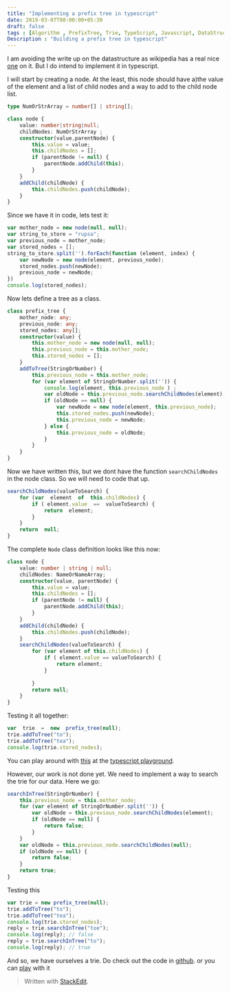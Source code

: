 ```yaml
---
title: "Implementing a prefix tree in typescript"
date: 2019-03-07T08:00:00+05:30
draft: false
tags : [Algorithm , PrefixTree, Trie, TypeScript, Javascript, DataStructures]
Description : "Building a prefix tree in typescript"
---  
```

I am avoiding the write up on the datastructure as wikipedia has a real nice [one](https://en.wikipedia.org/wiki/Trie) on it. But I do intend to implement it in typescript.  

I will start by creating a node. At the least, this node should have a)the value of the element and a list of child nodes and a way to add to the child node list.  

```typescript
type NumOrStrArray = number[] | string[];

class node {
    value: number|string|null;
    childNodes: NumOrStrArray ;
    constructor(value,parentNode) {
        this.value = value;
        this.childNodes = [];
        if (parentNode != null) {
            parentNode.addChild(this);
        }
    }
    addChild(childNode) {
        this.childNodes.push(childNode);
    }
}
```  

Since we have it in code, lets test it:
```javascript
var mother_node = new node(null, null);
var string_to_store = "rupsa";
var previous_node = mother_node;
var stored_nodes = [];
string_to_store.split('').forEach(function (element, index) {
    var newNode = new node(element, previous_node);
    stored_nodes.push(newNode);
    previous_node = newNode;
})
console.log(stored_nodes);
```
Now lets define a tree as a class.
```typescript
class prefix_tree {
    mother_node: any;
    previous_node: any;
    stored_nodes: any[];
    constructor(value) {
        this.mother_node = new node(null, null);
        this.previous_node = this.mother_node;
        this.stored_nodes = [];
    }
    addToTree(StringOrNumber) {
        this.previous_node = this.mother_node;
        for (var element of StringOrNumber.split('')) {
            console.log(element, this.previous_node ) ;
            var oldNode = this.previous_node.searchChildNodes(element);
            if (oldNode == null) {
                var newNode = new node(element, this.previous_node);
                this.stored_nodes.push(newNode);
                this.previous_node = newNode;
            } else {
                this.previous_node = oldNode;
            }   
        }
    }
}
```
Now we have written this, but we dont have the function `searchChildNodes` in the node class. So we will need to code that up.

```typescript
searchChildNodes(valueToSearch) {
    for (var  element  of  this.childNodes) {
        if ( element.value  ==  valueToSearch) {
            return  element;
        }
    }
    return  null;
}
```
The complete `Node` class definition looks like this now:
```typescript
class node {
    value: number | string | null;
    childNodes: NameOrNameArray;
    constructor(value, parentNode) {
        this.value = value;
        this.childNodes = [];
        if (parentNode != null) {
            parentNode.addChild(this);
        }
    }
    addChild(childNode) {
        this.childNodes.push(childNode);
    }
    searchChildNodes(valueToSearch) {
        for (var element of this.childNodes) {
            if ( element.value == valueToSearch) {
                return element;
            }
            
        }
        return null;
    }
}
```

Testing it all together:
```typescript
var  trie  =  new  prefix_tree(null);
trie.addToTree("to");
trie.addToTree("tea");
console.log(trie.stored_nodes);
```
You can play around with [this](https://www.typescriptlang.org/play/#src=type%20NameOrNameArray%20%3D%20number%5B%5D%20%7C%20string%5B%5D%3B%0D%0A%0D%0Aclass%20node%20%7B%0D%0A%20%20%20%20value%3A%20number%20%7C%20string%20%7C%20null%3B%0D%0A%20%20%20%20childNodes%3A%20NameOrNameArray%3B%0D%0A%20%20%20%20constructor(value%2C%20parentNode)%20%7B%0D%0A%20%20%20%20%20%20%20%20this.value%20%3D%20value%3B%0D%0A%20%20%20%20%20%20%20%20this.childNodes%20%3D%20%5B%5D%3B%0D%0A%20%20%20%20%20%20%20%20if%20(parentNode%20!%3D%20null)%20%7B%0D%0A%20%20%20%20%20%20%20%20%20%20%20%20parentNode.addChild(this)%3B%0D%0A%20%20%20%20%20%20%20%20%7D%0D%0A%20%20%20%20%7D%0D%0A%20%20%20%20addChild(childNode)%20%7B%0D%0A%20%20%20%20%20%20%20%20this.childNodes.push(childNode)%3B%0D%0A%20%20%20%20%7D%0D%0A%20%20%20%20searchChildNodes(valueToSearch)%20%7B%0D%0A%20%20%20%20%20%20%20%20for%20(var%20element%20of%20this.childNodes)%20%7B%0D%0A%20%20%20%20%20%20%20%20%20%20%20%20if%20(element.value%20%3D%3D%20valueToSearch)%20%7B%0D%0A%20%20%20%20%20%20%20%20%20%20%20%20%20%20%20%20return%20element%3B%0D%0A%20%20%20%20%20%20%20%20%20%20%20%20%7D%0D%0A%20%20%20%20%20%20%20%20%20%20%20%20%0D%0A%20%20%20%20%20%20%20%20%7D%0D%0A%20%20%20%20%20%20%20%20return%20null%3B%0D%0A%20%20%20%20%7D%0D%0A%7D%0D%0A%0D%0Aclass%20prefix_tree%20%7B%0D%0A%20%20%20%20mother_node%3A%20any%3B%0D%0A%20%20%20%20previous_node%3A%20any%3B%0D%0A%20%20%20%20stored_nodes%3A%20any%5B%5D%3B%0D%0A%20%20%20%20constructor(value)%20%7B%0D%0A%20%20%20%20%20%20%20%20this.mother_node%20%3D%20new%20node(null%2C%20null)%3B%0D%0A%20%20%20%20%20%20%20%20this.previous_node%20%3D%20this.mother_node%3B%0D%0A%20%20%20%20%20%20%20%20this.stored_nodes%20%3D%20%5B%5D%3B%0D%0A%20%20%20%20%20%20%20%20%2F%2Fconsole.log(this.previous_node%2C%20this.mother_node)%3B%0D%0A%20%20%20%20%7D%0D%0A%20%20%20%20addToTree(StringOrNumber)%20%7B%0D%0A%20%20%20%20%20%20%20%20this.previous_node%20%3D%20this.mother_node%3B%0D%0A%20%20%20%20%20%20%20%20for%20(var%20element%20of%20StringOrNumber.split(''))%20%7B%0D%0A%20%20%20%20%20%20%20%20%20%20%20%20console.log(element%2C%20this.previous_node%20)%20%3B%0D%0A%20%20%20%20%20%20%20%20%20%20%20%20var%20oldNode%20%3D%20this.previous_node.searchChildNodes(element)%3B%0D%0A%20%20%20%20%20%20%20%20%20%20%20%20if%20(oldNode%20%3D%3D%20null)%20%7B%0D%0A%20%20%20%20%20%20%20%20%20%20%20%20%20%20%20%20var%20newNode%20%3D%20new%20node(element%2C%20this.previous_node)%3B%0D%0A%20%20%20%20%20%20%20%20%20%20%20%20%20%20%20%20this.stored_nodes.push(newNode)%3B%0D%0A%20%20%20%20%20%20%20%20%20%20%20%20%20%20%20%20this.previous_node%20%3D%20newNode%3B%0D%0A%20%20%20%20%20%20%20%20%20%20%20%20%7D%20else%20%7B%0D%0A%20%20%20%20%20%20%20%20%20%20%20%20%20%20%20%20this.previous_node%20%3D%20oldNode%3B%0D%0A%20%20%20%20%20%20%20%20%20%20%20%20%7D%20%20%20%0D%0A%20%20%20%20%20%20%20%20%7D%0D%0A%20%20%20%20%7D%0D%0A%7D%0D%0A%0D%0Avar%20trie%20%3D%20new%20prefix_tree(null)%3B%0D%0Atrie.addToTree(%22to%22)%3B%0D%0Atrie.addToTree(%22tea%22)%3B%0D%0Aconsole.log(trie.stored_nodes)%3B%0D%0A) at the [typescript playground](https://www.typescriptlang.org/play/).

However, our work is not done yet. We need to implement a way to search the trie for our data. 
Here we go:
```typescript
searchInTree(StringOrNumber) {
    this.previous_node = this.mother_node;
    for (var element of StringOrNumber.split('')) {
        var oldNode = this.previous_node.searchChildNodes(element);
        if (oldNode == null) {
            return false;
        }
    }
    var oldNode = this.previous_node.searchChildNodes(null);
    if (oldNode == null) {
        return false;
    }
    return true;
}
```
Testing this
```typescript
var trie = new prefix_tree(null);
trie.addToTree("to");
trie.addToTree("tea");
console.log(trie.stored_nodes);
reply = trie.searchInTree("toe");
console.log(reply); // false
reply = trie.searchInTree("to");
console.log(reply); // true
```

And so, we have ourselves a trie. Do check out the code in [github](https://gist.github.com/Trshant/d16d72d2d5651ca5e39ee0adf95d74ba). or you can [play](https://www.typescriptlang.org/play/#src=type%20NameOrNameArray%20%3D%20number%5B%5D%20%7C%20string%5B%5D%3B%0D%0A%0D%0Aclass%20node%20%7B%0D%0A%20%20%20%20value%3A%20number%20%7C%20string%20%7C%20null%3B%0D%0A%20%20%20%20childNodes%3A%20NameOrNameArray%3B%0D%0A%20%20%20%20constructor(value%2C%20parentNode)%20%7B%0D%0A%20%20%20%20%20%20%20%20this.value%20%3D%20value%3B%0D%0A%20%20%20%20%20%20%20%20this.childNodes%20%3D%20%5B%5D%3B%0D%0A%20%20%20%20%20%20%20%20if%20(parentNode%20!%3D%20null)%20%7B%0D%0A%20%20%20%20%20%20%20%20%20%20%20%20parentNode.addChild(this)%3B%0D%0A%20%20%20%20%20%20%20%20%7D%0D%0A%20%20%20%20%7D%0D%0A%20%20%20%20addChild(childNode)%20%7B%0D%0A%20%20%20%20%20%20%20%20this.childNodes.push(childNode)%3B%0D%0A%20%20%20%20%7D%0D%0A%20%20%20%20searchChildNodes(valueToSearch)%20%7B%0D%0A%20%20%20%20%20%20%20%20var%20element%3A%20any%3B%0D%0A%20%20%20%20%20%20%20%20for%20(%20element%20of%20this.childNodes)%20%7B%0D%0A%20%20%20%20%20%20%20%20%20%20%20%20if%20(element.value%20%3D%3D%20valueToSearch)%20%7B%0D%0A%20%20%20%20%20%20%20%20%20%20%20%20%20%20%20%20return%20element%3B%0D%0A%20%20%20%20%20%20%20%20%20%20%20%20%7D%0D%0A%20%20%20%20%20%20%20%20%20%20%20%20%0D%0A%20%20%20%20%20%20%20%20%7D%0D%0A%20%20%20%20%20%20%20%20return%20null%3B%0D%0A%20%20%20%20%7D%0D%0A%7D%0D%0A%0D%0Aclass%20prefix_tree%20%7B%0D%0A%20%20%20%20mother_node%3A%20any%3B%0D%0A%20%20%20%20previous_node%3A%20any%3B%0D%0A%20%20%20%20stored_nodes%3A%20any%5B%5D%3B%0D%0A%20%20%20%20constructor(value)%20%7B%0D%0A%20%20%20%20%20%20%20%20this.mother_node%20%3D%20new%20node(null%2C%20null)%3B%0D%0A%20%20%20%20%20%20%20%20this.previous_node%20%3D%20this.mother_node%3B%0D%0A%20%20%20%20%20%20%20%20this.stored_nodes%20%3D%20%5B%5D%3B%0D%0A%20%20%20%20%20%20%20%20%2F%2Fconsole.log(this.previous_node%2C%20this.mother_node)%3B%0D%0A%20%20%20%20%7D%0D%0A%20%20%20%20addToTree(StringOrNumber)%20%7B%0D%0A%20%20%20%20%20%20%20%20this.previous_node%20%3D%20this.mother_node%3B%0D%0A%20%20%20%20%20%20%20%20for%20(var%20element%20of%20StringOrNumber.split(''))%20%7B%0D%0A%20%20%20%20%20%20%20%20%20%20%20%20%2F%2Fconsole.log(element%2C%20this.previous_node%20)%20%3B%0D%0A%20%20%20%20%20%20%20%20%20%20%20%20var%20oldNode%20%3D%20this.previous_node.searchChildNodes(element)%3B%0D%0A%20%20%20%20%20%20%20%20%20%20%20%20if%20(oldNode%20%3D%3D%20null)%20%7B%0D%0A%20%20%20%20%20%20%20%20%20%20%20%20%20%20%20%20var%20newNode%20%3D%20new%20node(element%2C%20this.previous_node)%3B%0D%0A%20%20%20%20%20%20%20%20%20%20%20%20%20%20%20%20this.stored_nodes.push(newNode)%3B%0D%0A%20%20%20%20%20%20%20%20%20%20%20%20%20%20%20%20this.previous_node%20%3D%20newNode%3B%0D%0A%20%20%20%20%20%20%20%20%20%20%20%20%7D%20else%20%7B%0D%0A%20%20%20%20%20%20%20%20%20%20%20%20%20%20%20%20this.previous_node%20%3D%20oldNode%3B%0D%0A%20%20%20%20%20%20%20%20%20%20%20%20%7D%20%20%20%0D%0A%20%20%20%20%20%20%20%20%7D%0D%0A%20%20%20%20%20%20%20%20var%20newNode%20%3D%20new%20node(null%2C%20this.previous_node)%3B%0D%0A%20%20%20%20%20%20%20%20this.stored_nodes.push(newNode)%3B%0D%0A%20%20%20%20%7D%0D%0A%20%20%20%20searchInTree(StringOrNumber)%20%7B%0D%0A%20%20%20%20%20%20%20%20this.previous_node%20%3D%20this.mother_node%3B%0D%0A%20%20%20%20%20%20%20%20for%20(var%20element%20of%20StringOrNumber.split(''))%20%7B%0D%0A%20%20%20%20%20%20%20%20%20%20%20%20var%20oldNode%20%3D%20this.previous_node.searchChildNodes(element)%3B%0D%0A%20%20%20%20%20%20%20%20%20%20%20%20if%20(oldNode%20%3D%3D%20null)%20%7B%0D%0A%20%20%20%20%20%20%20%20%20%20%20%20%20%20%20%20return%20false%3B%0D%0A%20%20%20%20%20%20%20%20%20%20%20%20%7D%20else%20%7B%0D%0A%20%20%20%20%20%20%20%20%20%20%20%20%20%20%20%20this.previous_node%20%3D%20oldNode%3B%0D%0A%20%20%20%20%20%20%20%20%20%20%20%20%7D%0D%0A%20%20%20%20%20%20%20%20%7D%0D%0A%20%20%20%20%20%20%20%20var%20oldNode%20%3D%20this.previous_node.searchChildNodes(null)%3B%0D%0A%20%20%20%20%20%20%20%20if%20(oldNode%20%3D%3D%20null)%20%7B%0D%0A%20%20%20%20%20%20%20%20%20%20%20%20return%20false%3B%0D%0A%20%20%20%20%20%20%20%20%7D%20%0D%0A%20%20%20%20%20%20%20%20return%20true%3B%0D%0A%20%20%20%20%7D%0D%0A%7D%0D%0A%0D%0Avar%20trie%20%3D%20new%20prefix_tree(null)%3B%0D%0Atrie.addToTree(%22to%22)%3B%0D%0Atrie.addToTree(%22tea%22)%3B%0D%0Aconsole.log(trie.stored_nodes)%3B%0D%0Areply%20%3D%20trie.searchInTree(%22toe%22)%3B%0D%0Aconsole.log(reply)%3B%0D%0Areply%20%3D%20trie.searchInTree(%22to%22)%3B%0D%0Aconsole.log(reply)%3B) with it
> Written with [StackEdit](https://stackedit.io/).
<!--stackedit_data:
eyJoaXN0b3J5IjpbNzAyNzg2MDUzLC0yNjI2NzU2MV19
-->